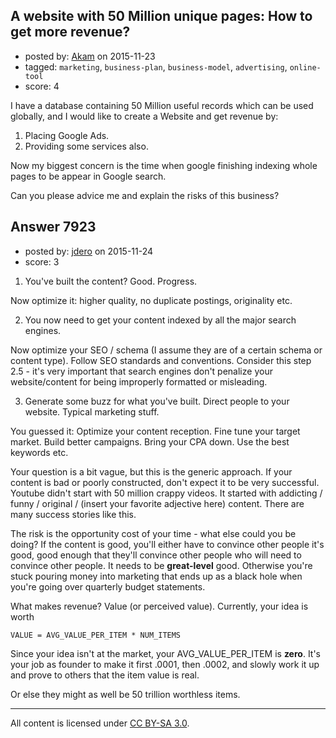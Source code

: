 ## A website with 50 Million unique pages: How to get more revenue?

- posted by: [Akam](https://stackexchange.com/users/1809795/akam) on 2015-11-23
- tagged: `marketing`, `business-plan`, `business-model`, `advertising`, `online-tool`
- score: 4

I have a database containing 50 Million useful records which can be used globally, and I would like to create a Website and get revenue by:

 1. Placing Google Ads.
 2. Providing some services also.

Now my biggest concern is the time when google finishing indexing whole pages to be appear in Google search.

Can you please advice me and explain the risks of this business?



 


## Answer 7923

- posted by: [jdero](https://stackexchange.com/users/1972448/jdero) on 2015-11-24
- score: 3

1. You've built the content? Good. Progress.

 Now optimize it: higher quality, no duplicate postings, originality etc.

2. You now need to get your content indexed by all the major search engines. 

 Now optimize your SEO / schema (I assume they are of a certain schema or content type). Follow SEO standards and conventions. Consider this step 2.5 - it's very important that search engines don't penalize your website/content for being improperly formatted or misleading.

3. Generate some buzz for what you've built. Direct people to your website. Typical marketing stuff.

 You guessed it: Optimize your content reception. Fine tune your target market. Build better campaigns. Bring your CPA down. Use the best keywords etc.

Your question is a bit vague, but this is the generic approach. If your content is bad or poorly constructed, don't expect it to be very successful. Youtube didn't start with 50 million crappy videos. It started with addicting / funny / original / (insert your favorite adjective here) content. There are many success stories like this.

The risk is the opportunity cost of your time - what else could you be doing? If the content is good, you'll either have to convince other people it's good, good enough that they'll convince other people who will need to convince other people. It needs to be **great-level** good. Otherwise you're stuck pouring money into marketing that ends up as a black hole when you're going over quarterly budget statements. 

What makes revenue? Value (or perceived value). Currently, your idea is worth 

    VALUE = AVG_VALUE_PER_ITEM * NUM_ITEMS

Since your idea isn't at the market, your AVG_VALUE_PER_ITEM is **zero**. It's your job as founder to make it first .0001, then .0002, and slowly work it up and prove to others that the item value is real. 

Or else they might as well be 50 trillion worthless items.





---

All content is licensed under [CC BY-SA 3.0](https://creativecommons.org/licenses/by-sa/3.0/).
